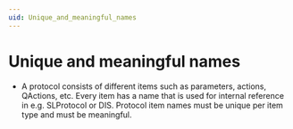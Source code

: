 ```yaml
---
uid: Unique_and_meaningful_names
---
```


# Unique and meaningful names

- A protocol consists of different items such as parameters, actions, QActions, etc. Every item has a name that is used for internal reference in e.g. SLProtocol or DIS. Protocol item names must be unique per item type and must be meaningful.
